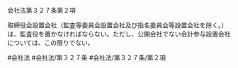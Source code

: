 会社法第３２７条第２項

取締役会設置会社（監査等委員会設置会社及び指名委員会等設置会社を除く。）は、監査役を置かなければならない。ただし、公開会社でない会計参与設置会社については、この限りでない。

#会社法
#会社法/第３２７条
#会社法/第３２７条/第２項
